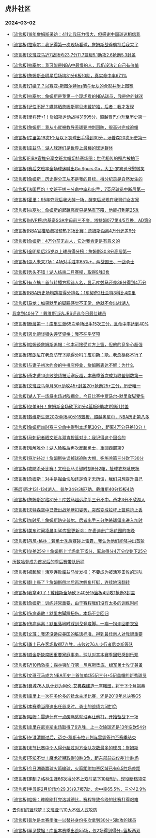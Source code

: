 ## 虎扑社区 
### 2024-03-02

+ [[流言板]18年詹姆斯采访：411让我压力很大，但感谢中国球迷相信我](https://bbs.hupu.com/625036330.html)

+ [[流言板]拉塞尔：我记得第一次现场看球，詹姆斯战斧劈扣后我哭了](https://bbs.hupu.com/625035441.html)

+ [[流言板]文班亚马近7战场均23.7分11.7篮板5.1助攻2.6抢断5.3封盖](https://bbs.hupu.com/625034930.html)

+ [[流言板]拉塞尔：我可能是NBA中最慢的人，我仍设法让自己有价值](https://bbs.hupu.com/625035641.html)

+ [[流言板]詹姆斯全明星后场均31分6板10助，真实命中率67.1%](https://bbs.hupu.com/625035957.html)

+ [[流言板]订婚了？以赛亚-斯图尔特Ins晒与女友的合影并附上图案](https://bbs.hupu.com/625034966.html)

+ [[流言板]拉塞尔：詹姆斯是我第一个现场看的NBA球员，我是他的球迷](https://bbs.hupu.com/625035395.html)

+ [[流言板]记性不好？媒体晒詹姆斯罕见未戴护袖，后者：我才发现](https://bbs.hupu.com/625032897.html)

+ [[流言板]里程碑+1！詹姆斯运动战得31695分，超越贾巴尔升至历史第一](https://bbs.hupu.com/625032726.html)

+ [[流言板]詹姆斯：我从小就被教导丢球要冲刺回防，很高兴完成追帽](https://bbs.hupu.com/625032664.html)

+ [[流言板]库里第19次1个及以下罚球出手得到30分，汤普森20次历史第一](https://bbs.hupu.com/625033007.html)

+ [[流言板]库兹马：湖人球迷们是世界上最棒的球迷群体](https://bbs.hupu.com/625034693.html)

+ [[流言板]FIBA官推分享文班大帽切特赛场图：世代相传的照片被拍下](https://bbs.hupu.com/625032167.html)

+ [[流言板]赛后文班率全场球迷喊出Go Spurs Go，大卫-罗宾逊欣慰微笑](https://bbs.hupu.com/625035761.html)

+ [[流言板]詹姆斯：历史得分王从不是我的目标，得分纪录是自然发生的](https://bbs.hupu.com/625031479.html)

+ [[流言板]法国巨炮！文班干拔三分命中率和出手，7英尺球员中断层第一](https://bbs.hupu.com/625031601.html)

+ [[流言板]霍里：95年夺冠后我大醉一场，醒来后发现在我哥们女友家](https://bbs.hupu.com/625031941.html)

+ [[流言板]拉塞尔：詹姆斯的起跳高度只是略有下降，他能打到第25季](https://bbs.hupu.com/625035225.html)

+ [[流言板]MVP榜:约基奇SGA字母前三不变，塔特姆077第4/5互换，AD第8](https://bbs.hupu.com/625036626.html)

+ [[流言板]NBA官推晒海报预热下场比赛：詹姆斯距离4万分还差9分](https://bbs.hupu.com/625031406.html)

+ [[流言板]詹姆斯：4万分前无古人，它对我肯定是有意义的](https://bbs.hupu.com/625031336.html)

+ [[流言板]全明星后25岁以上球员得分榜：詹姆斯30.8分高居第一](https://bbs.hupu.com/625031120.html)

+ [[流言板]湖人未来7场：4场对手胜率65%+，两战国王、一战勇士](https://bbs.hupu.com/625030900.html)

+ [[流言板]势头不错！湖人结束二月赛程，取得9胜3负](https://bbs.hupu.com/625031874.html)

+ [[流言板]有点搞！首节转播方写错人名，显示库兹马还差38分得到4万分](https://bbs.hupu.com/625028335.html)

+ [[流言板]NBA历史场均跳投得分排名：1东契奇2杜兰特3科比4库里](https://bbs.hupu.com/625036521.html)

+ [[流言板]马龙：如果默里的脚踝感觉不正常，他就不会出战湖人](https://bbs.hupu.com/625030515.html)

+ [我拿到40分了！戴维斯当选JRS评选今日最佳球员](https://bbs.hupu.com/625032963.html)

+ [[流言板]断层第一！库里生涯65次单场出手15次三分，且命中率达到40%](https://bbs.hupu.com/625032499.html)

+ [[流言板]恩比德谈错失评奖资格：我不在乎奖项](https://bbs.hupu.com/625035040.html)

+ [[流言板]哈姆谈詹姆斯追帽：他本可接受对方上篮，但他的竞争心超强](https://bbs.hupu.com/625034305.html)

+ [[流言板]布朗尼在老詹防守下能得分吗？皮尔斯：能，老詹横移不行了](https://bbs.hupu.com/625036081.html)

+ [[流言板]与妻子初次约会的牛排店停业，詹姆斯表达不解：为什么](https://bbs.hupu.com/625029890.html)

+ [[流言板]奇才遭13连败战绩被活塞反超，本赛季首次成为联盟倒数第一](https://bbs.hupu.com/625029547.html)

+ [[流言板]文班亚马单月50+助攻45+封盖20+抢断25+三分，历史唯一](https://bbs.hupu.com/625030323.html)

+ [[流言板]湖人下一场将主场对阵掘金，今日比赛中贾马尔-默里崴脚受伤](https://bbs.hupu.com/625029840.html)

+ [[流言板]仅差9分！詹姆斯全场砍下31分4篮板9助攻1抢断1封盖](https://bbs.hupu.com/625029552.html)

+ [[流言板]戴维斯生涯20次单场40分15篮板，超越奥尼尔，NBA历史第八多](https://bbs.hupu.com/625036166.html)

+ [[流言板]詹姆斯加时赛三分命中得到本场第30分，距离4万分只差10分！](https://bbs.hupu.com/625029365.html)

+ [[流言板]马刺记者晒文班与邓肯投篮对比：我记得这个回合的](https://bbs.hupu.com/625029527.html)

+ [[流言板]难解难分！湖人险胜后再次反超勇士，重回西部第9](https://bbs.hupu.com/625029628.html)

+ [[流言板]将功补过！詹姆斯失误掉球追防大帽，突施冷箭三分砍下30分](https://bbs.hupu.com/625029367.html)

+ [[流言板]攻防杀死比赛！文班亚马关键时刻8分2帽，扯球衣怒吼庆祝](https://bbs.hupu.com/625026923.html)

+ [[流言板]詹姆斯：对手是掘金快船还是奇才无所谓，我们只想提升自己](https://bbs.hupu.com/625032212.html)

+ [[赛后]奇才131-134湖人，普尔34分3板7助，戴维斯40分15板4助](https://bbs.hupu.com/625029521.html)

+ [[流言板]詹姆斯定格31分！库兹马超远绝平三分不中，奇才3分不敌湖人](https://bbs.hupu.com/625029526.html)

+ [[流言板]沃特森空中已做出战斧劈扣姿势，突然变成拉杆上篮尴尬上丢](https://bbs.hupu.com/625028527.html)

+ [[流言板]加时见！詹姆斯防守普尔，后者出手三分绝杀球偏出进入加时](https://bbs.hupu.com/625029243.html)

+ [[流言板]美东时间凌晨3:50库里更新IG：在麦迪逊广场花园的夜晚](https://bbs.hupu.com/625031959.html)

+ [[流言板]丹尼-格林：若勇士季后赛碰上雷霆，我认为他们能够冲出首轮](https://bbs.hupu.com/625036679.html)

+ [[流言板]仅差25分！詹姆斯上半场拿下15分，离总得分4万分仅剩下25分](https://bbs.hupu.com/625028025.html)

+ [历数哈登成为首发后的季后赛带队历程](https://bbs.hupu.com/625035719.html)

+ [[流言板]被超越！活塞连败库兹马曾发推：不要成为被活塞击败的球队](https://bbs.hupu.com/625030093.html)

+ [[流言板]翻上瘾了？詹姆斯倒地后再次鲤鱼打挺，连续地滚翻转](https://bbs.hupu.com/625027684.html)

+ [[流言板]我拿40了！戴维斯全场砍下40分15篮板4助攻1抢断3封盖](https://bbs.hupu.com/625029562.html)

+ [[流言板]詹姆斯：训练非常重要，由于赛程我们没有太多的训练时间](https://bbs.hupu.com/625032772.html)

+ [[流言板]伤病退散！默里右脚踝扭伤，本场不会回归](https://bbs.hupu.com/625027801.html)

+ [[流言板]伤病远离！默里落地时踩到戈登崴脚，一瘸一拐走回更衣室](https://bbs.hupu.com/625027306.html)

+ [[流言板]文班：我还没适应美国的脏话标准，得到最佳新人对我很重要](https://bbs.hupu.com/625035276.html)

+ [[流言板]勇士已在客场取得7连胜，击败过76人步行者尼克斯等队](https://bbs.hupu.com/625032986.html)

+ [[流言板]威金斯缺席因重要家庭事务，球队对其本赛季回归感到乐观](https://bbs.hupu.com/625036991.html)

+ [[流言板]近10场效率：森林狼防守第一尼克斯垫底，绿军勇士攻守兼备](https://bbs.hupu.com/625036802.html)

+ [[流言板]文班亚马成为NBA历史上首位单场5记三分+5记盖帽的新秀球员](https://bbs.hupu.com/625036197.html)

+ [[流言板]费城76人队计划为阿伦-艾弗森建造一座雕塑，将于下个月揭幕](https://bbs.hupu.com/625036889.html)

+ [[流言板]库里上一次在多伦多的猛龙主场比赛，还是2019年总决赛G5](https://bbs.hupu.com/625037010.html)

+ [[流言板]本赛季当穆迪出任首发时，勇士的战绩为5胜1负](https://bbs.hupu.com/625036326.html)

+ [[流言板]哈姆：雷迪什有一点酸痛感就没再让他打，开始备战下一场](https://bbs.hupu.com/625036756.html)

+ [[流言板]库里在尼克斯主场取得了9连胜，上一次输球还是13年空砍54分](https://bbs.hupu.com/625036402.html)

+ [[流言板]在澄清期过后，迈克-穆斯卡拉计划与雷霆签约至赛季结束](https://bbs.hupu.com/625037763.html)

+ [[流言板]末节比赛中个人得分超过对方全队次数最多的球员：詹姆斯](https://bbs.hupu.com/625037562.html)

+ [[流言板]不知不觉！魔术近期取得10胜3负，距东部前四仅差1个胜场](https://bbs.hupu.com/625037215.html)

+ [[流言板]今日湖勇赢球火箭输球，火箭距附加赛区域已有6.5胜场差距](https://bbs.hupu.com/625037114.html)

+ [[流言板]定制？格林生涯66次得分不上双时拿下10板5助，现役断档领先](https://bbs.hupu.com/625037205.html)

+ [[流言板]字母哥2月份场均29.3分9.7板7助，命中率65.5%，三分42.9%](https://bbs.hupu.com/625036753.html)

+ [[流言板]哈姆：昨晚刚打完洛城德比，赛程导致今晚的比赛打得艰难](https://bbs.hupu.com/625036643.html)

+ [去你们的篮球梦！文班亚马10大不做人式攻防](https://bbs.hupu.com/625033999.html)

+ [[流言板]普尔是本赛季唯一以替补身份多次拿到30分+5助攻的球员](https://bbs.hupu.com/625036796.html)

+ [[流言板]罕见数据！库里本赛季出战55场，仅2场得到得分+篮板两双](https://bbs.hupu.com/625037170.html)

